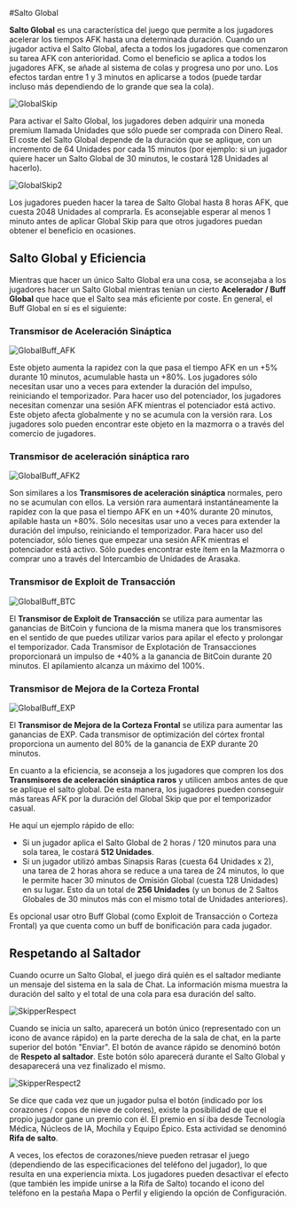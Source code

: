 #Salto Global

**Salto Global** es una característica del juego que permite a los jugadores acelerar los tiempos AFK hasta una determinada duración. Cuando un jugador activa el Salto Global, afecta a todos los jugadores que comenzaron su tarea AFK con anterioridad. Como el beneficio se aplica a todos los jugadores AFK, se añade al sistema de colas y progresa uno por uno. Los efectos tardan entre 1 y 3 minutos en aplicarse a todos (puede tardar incluso más dependiendo de lo grande que sea la cola).

![GlobalSkip](/resources/mobile-tutorial/GlobalSkip.png)

Para activar el Salto Global, los jugadores deben adquirir una moneda premium llamada Unidades que sólo puede ser comprada con Dinero Real. El coste del Salto Global depende de la duración que se aplique, con un incremento de 64 Unidades por cada 15 minutos (por ejemplo: si un jugador quiere hacer un Salto Global de 30 minutos, le costará 128 Unidades al hacerlo).

![GlobalSkip2](/resources/mobile-tutorial/GlobalSkip2.png)

Los jugadores pueden hacer la tarea de Salto Global hasta 8 horas AFK, que cuesta 2048 Unidades al comprarla. Es aconsejable esperar al menos 1 minuto antes de aplicar Global Skip para que otros jugadores puedan obtener el beneficio en ocasiones.

## Salto Global y Eficiencia

Mientras que hacer un único Salto Global era una cosa, se aconsejaba a los jugadores hacer un Salto Global mientras tenían un cierto **Acelerador / Buff Global** que hace que el Salto sea más eficiente por coste. En general, el Buff Global en sí es el siguiente:

### Transmisor de Aceleración Sináptica

![GlobalBuff_AFK](/resources/mobile-tutorial/GlobalBuff_AFK.png)

Este objeto aumenta la rapidez con la que pasa el tiempo AFK en un +5% durante 10 minutos, acumulable hasta un +80%. Los jugadores sólo necesitan usar uno a veces para extender la duración del impulso, reiniciando el temporizador. Para hacer uso del potenciador, los jugadores necesitan comenzar una sesión AFK mientras el potenciador está activo. Este objeto afecta globalmente y no se acumula con la versión rara. Los jugadores solo pueden encontrar este objeto en la mazmorra o a través del comercio de jugadores.

### Transmisor de aceleración sináptica raro

![GlobalBuff_AFK2](/resources/mobile-tutorial/GlobalBuff_AFK2.png)

Son similares a los **Transmisores de aceleración sináptica** normales, pero no se acumulan con ellos. La versión rara aumentará instantáneamente la rapidez con la que pasa el tiempo AFK en un +40% durante 20 minutos, apilable hasta un +80%. Sólo necesitas usar uno a veces para extender la duración del impulso, reiniciando el temporizador. Para hacer uso del potenciador, sólo tienes que empezar una sesión AFK mientras el potenciador está activo. Sólo puedes encontrar este ítem en la Mazmorra o comprar uno a través del Intercambio de Unidades de Arasaka.

### Transmisor de Exploit de Transacción

![GlobalBuff_BTC](/resources/mobile-tutorial/GlobalBuff_BTC.png)

El **Transmisor de Exploit de Transacción** se utiliza para aumentar las ganancias de BitCoin y funciona de la misma manera que los transmisores en el sentido de que puedes utilizar varios para apilar el efecto y prolongar el temporizador. Cada Transmisor de Explotación de Transacciones proporcionará un impulso de +40% a la ganancia de BitCoin durante 20 minutos. El apilamiento alcanza un máximo del 100%.

### Transmisor de Mejora de la Corteza Frontal

![GlobalBuff_EXP](/resources/mobile-tutorial/GlobalBuff_EXP.png)

El **Transmisor de Mejora de la Corteza Frontal** se utiliza para aumentar las ganancias de EXP. Cada transmisor de optimización del córtex frontal proporciona un aumento del 80% de la ganancia de EXP durante 20 minutos.

En cuanto a la eficiencia, se aconseja a los jugadores que compren los dos **Transmisores de aceleración sináptica raros** y utilicen ambos antes de que se aplique el salto global. De esta manera, los jugadores pueden conseguir más tareas AFK por la duración del Global Skip que por el temporizador casual.

He aquí un ejemplo rápido de ello:

- Si un jugador aplica el Salto Global de 2 horas / 120 minutos para una sola tarea, le costará **512 Unidades**.
- Si un jugador utilizó ambas Sinapsis Raras (cuesta 64 Unidades x 2), una tarea de 2 horas ahora se reduce a una tarea de 24 minutos, lo que le permite hacer 30 minutos de Omisión Global (cuesta 128 Unidades) en su lugar. Esto da un total de **256 Unidades** (y un bonus de 2 Saltos Globales de 30 minutos más con el mismo total de Unidades anteriores).

Es opcional usar otro Buff Global (como Exploit de Transacción o Corteza Frontal) ya que cuenta como un buff de bonificación para cada jugador.

## Respetando al Saltador

Cuando ocurre un Salto Global, el juego dirá quién es el saltador mediante un mensaje del sistema en la sala de Chat. La información misma muestra la duración del salto y el total de una cola para esa duración del salto.

![SkipperRespect](/resources/mobile-tutorial/SkipperRespect.png)

Cuando se inicia un salto, aparecerá un botón único (representado con un icono de avance rápido) en la parte derecha de la sala de chat, en la parte superior del botón "Enviar". El botón de avance rápido se denominó botón de **Respeto al saltador**. Este botón sólo aparecerá durante el Salto Global y desaparecerá una vez finalizado el mismo.

![SkipperRespect2](/resources/mobile-tutorial/SkipperRespect2.png)

Se dice que cada vez que un jugador pulsa el botón (indicado por los corazones / copos de nieve de colores), existe la posibilidad de que el propio jugador gane un premio con él. El premio en sí iba desde Tecnología Médica, Núcleos de IA, Mochila y Equipo Épico. Esta actividad se denominó **Rifa de salto**.

A veces, los efectos de corazones/nieve pueden retrasar el juego (dependiendo de las especificaciones del teléfono del jugador), lo que resulta en una experiencia mixta. Los jugadores pueden desactivar el efecto (que también les impide unirse a la Rifa de Salto) tocando el icono del teléfono en la pestaña Mapa o Perfil y eligiendo la opción de Configuración.
